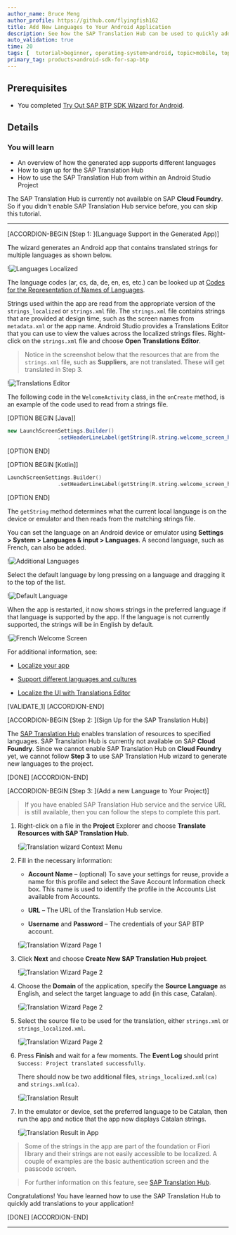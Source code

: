 ```yaml
---
author_name: Bruce Meng
author_profile: https://github.com/flyingfish162
title: Add New Languages to Your Android Application
description: See how the SAP Translation Hub can be used to quickly add support for a new language to your app.
auto_validation: true
time: 20
tags: [  tutorial>beginner, operating-system>android, topic>mobile, topic>odata, products>android-sdk-for-sap-btp, products>sap-business-technology-platform ]
primary_tag: products>android-sdk-for-sap-btp
---
```


## Prerequisites
- You completed [Try Out SAP BTP SDK Wizard for Android](cp-sdk-android-wizard-app).


## Details
### You will learn
- An overview of how the generated app supports different languages
- How to sign up for the SAP Translation Hub
- How to use the SAP Translation Hub from within an Android Studio Project


The SAP Translation Hub is currently not available on SAP **Cloud Foundry**. So if you didn't enable SAP Translation Hub service before, you can skip this tutorial.

---

[ACCORDION-BEGIN [Step 1: ](Language Support in the Generated App)]

The wizard generates an Android app that contains translated strings for multiple languages as shown below.

!![Languages Localized](localized-strings.png)

The language codes (ar, cs, da, de, en, es, etc.) can be looked up at [Codes for the Representation of Names of Languages](http://www.loc.gov/standards/iso639-2/php/code_list.php).

Strings used within the app are read from the appropriate version of the `strings_localized` or `strings.xml` file.  The `strings.xml` file contains strings that are provided at design time, such as the screen names from `metadata.xml` or the app name. Android Studio provides a Translations Editor that you can use to view the values across the localized strings files. Right-click on the `strings.xml` file and choose **Open Translations Editor**.

>Notice in the screenshot below that the resources that are from the `strings.xml` file, such as **Suppliers**, are not translated. These will get translated in Step 3.

!![Translations Editor](translations-editor.png)

The following code in the `WelcomeActivity` class, in the `onCreate` method, is an example of the code used to read from a strings file.

[OPTION BEGIN [Java]]

```Java
new LaunchScreenSettings.Builder()
                .setHeaderLineLabel(getString(R.string.welcome_screen_headline_label))
```

[OPTION END]

[OPTION BEGIN [Kotlin]]

```Kotlin
LaunchScreenSettings.Builder()
                .setHeaderLineLabel(getString(R.string.welcome_screen_headline_label))
```

[OPTION END]

The `getString` method determines what the current local language is on the device or emulator and then reads from the matching strings file.

You can set the language on an Android device or emulator using **Settings > System > Languages & input > Languages**. A second language, such as French, can also be added.

!![Additional Languages](additional-languages.png)

 Select the default language by long pressing on a language and dragging it to the top of the list.

 !![Default Language](default-language.png)

When the app is restarted, it now shows strings in the preferred language if that language is supported by the app. If the language is not currently supported, the strings will be in English by default.

!![French Welcome Screen](welcome-french-screen.png)

For additional information, see:

- [Localize your app](https://developer.android.com/guide/topics/resources/localization)

- [Support different languages and cultures](https://developer.android.com/training/basics/supporting-devices/languages)

- [Localize the UI with Translations Editor](https://developer.android.com/studio/write/translations-editor)

[VALIDATE_1]
[ACCORDION-END]

[ACCORDION-BEGIN [Step 2: ](Sign Up for the SAP Translation Hub)]

The [SAP Translation Hub](https://help.sap.com/viewer/product/SAP_TRANSLATION_HUB/Cloud/en-US) enables translation of resources to specified languages. SAP Translation Hub is currently not available on SAP **Cloud Foundry**. Since we cannot enable SAP Translation Hub on **Cloud Foundry** yet, we cannot follow **Step 3** to use SAP Translation Hub wizard to generate new languages to the project.

[DONE]
[ACCORDION-END]

[ACCORDION-BEGIN [Step 3: ](Add a new Language to Your Project)]

>If you have enabled SAP Translation Hub service and the service URL is still available, then you can follow the steps to complete this part.

1. Right-click on a file in the **Project** Explorer and choose **Translate Resources with SAP Translation Hub**.

    !![Translation wizard Context Menu](translation-wizard-context-menu.png)

2. Fill in the necessary information:

    - **Account Name** – (optional) To save your settings for reuse, provide a name for this profile and select the Save Account Information check box. This name is used to identify the profile in the Accounts List available from Accounts.

    - **URL** – The URL of the Translation Hub service.

    - **Username** and **Password** – The credentials of your SAP BTP account.

    !![Translation Wizard Page 1](wiz-page1.png)

3. Click **Next** and choose **Create New SAP Translation Hub project**.

    !![Translation Wizard Page 2](wiz-page2.png)

4. Choose the **Domain** of the application, specify the **Source Language** as English, and select the target language to add (in this case, Catalan).

    !![Translation Wizard Page 2](wiz-page3.png)

5. Select the source file to be used for the translation, either `strings.xml` or `strings_localized.xml`.

    !![Translation Wizard Page 2](wiz-page3b.png)

6. Press **Finish** and wait for a few moments. The **Event Log** should print `Success: Project translated successfully`.

    There should now be two additional files, `strings_localized.xml(ca)` and `strings.xml(ca)`.

    !![Translation Result](translation-result.png)

7. In the emulator or device, set the preferred language to be Catalan, then run the app and notice that the app now displays Catalan strings.

    !![Translation Result in App](translation-result-in-app.png)

>Some of the strings in the app are part of the foundation or Fiori library and their strings are not easily accessible to be localized.  A couple of examples are the basic authentication screen and the passcode screen.

>For further information on this feature, see [SAP Translation Hub](https://help.sap.com/viewer/product/SAP_TRANSLATION_HUB/Cloud/en-US).

Congratulations! You have learned how to use the SAP Translation Hub to quickly add translations to your application!

[DONE]
[ACCORDION-END]

---
